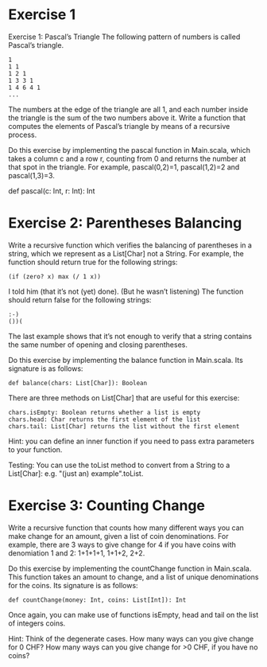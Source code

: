 Exercise 1
====================

Exercise 1: Pascal’s Triangle
The following pattern of numbers is called Pascal’s triangle.

    1
    1 1
    1 2 1
    1 3 3 1
    1 4 6 4 1
    ...
The numbers at the edge of the triangle are all 1, and each number inside the triangle is the sum of the two numbers above it. Write a function that computes the elements of Pascal’s triangle by means of a recursive process.

Do this exercise by implementing the pascal function in Main.scala, which takes a column c and a row r, counting from 0 and returns the number at that spot in the triangle. For example, pascal(0,2)=1, pascal(1,2)=2 and pascal(1,3)=3.

def pascal(c: Int, r: Int): Int

Exercise 2: Parentheses Balancing
====================
Write a recursive function which verifies the balancing of parentheses in a string, which we represent as a List[Char] not a String. For example, the function should return true for the following strings:

    (if (zero? x) max (/ 1 x))
I told him (that it’s not (yet) done). (But he wasn’t listening)
The function should return false for the following strings:

    :-)
    ())(
The last example shows that it’s not enough to verify that a string contains the same number of opening and closing parentheses.

Do this exercise by implementing the balance function in Main.scala. Its signature is as follows:

    def balance(chars: List[Char]): Boolean
There are three methods on List[Char] that are useful for this exercise:

    chars.isEmpty: Boolean returns whether a list is empty
    chars.head: Char returns the first element of the list
    chars.tail: List[Char] returns the list without the first element
Hint: you can define an inner function if you need to pass extra parameters to your function.

Testing: You can use the toList method to convert from a String to a List[Char]: e.g. "(just an) example".toList.

Exercise 3: Counting Change
====================
Write a recursive function that counts how many different ways you can make change for an amount, given a list of coin denominations. For example, there are 3 ways to give change for 4 if you have coins with denomiation 1 and 2: 1+1+1+1, 1+1+2, 2+2.

Do this exercise by implementing the countChange function in Main.scala. This function takes an amount to change, and a list of unique denominations for the coins. Its signature is as follows:

    def countChange(money: Int, coins: List[Int]): Int
Once again, you can make use of functions isEmpty, head and tail on the list of integers coins.

Hint: Think of the degenerate cases. How many ways can you give change for 0 CHF? How many ways can you give change for >0 CHF, if you have no coins?
